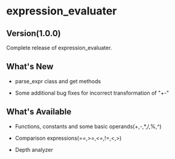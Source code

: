 # expression_evaluater
Version(1.0.0)
-
Complete release of expression_evaluater. 

What's New
-

- parse_expr class and get methods

- Some additional bug fixes for incorrect transformation of "+-"

What's Available
-
- Functions, constants and some basic operands(+,-,*,/,%,^)

- Comparison expressions(==,>=,<=,!=,<,>)

- Depth analyzer 
